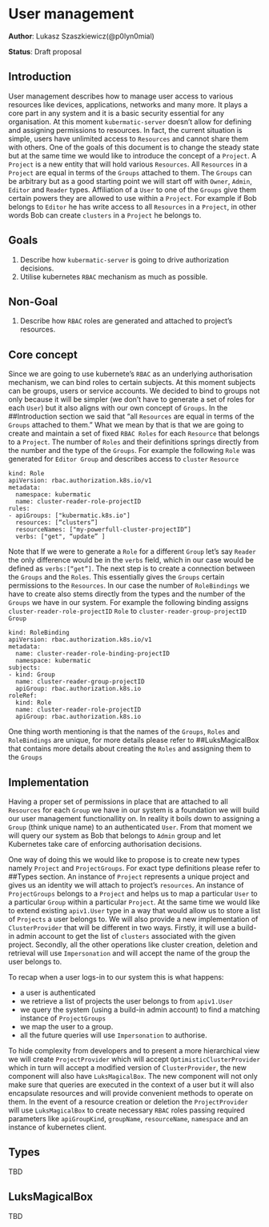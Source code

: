 # User management 
**Author**: Lukasz Szaszkiewicz(@p0lyn0mial)

**Status**: Draft proposal

## Introduction

User management describes how to manage user access to various resources like devices, applications, networks and many more. It plays a core part in any system and it is a basic security essential for any organisation. At this moment `kubermatic-server` doesn’t allow for defining and assigning permissions to resources. In fact, the current situation is simple, users have unlimited access to `Resources` and cannot share them with others. One of the goals of this document is to change the steady state but at the same time we would like to introduce the concept of a `Project`. A `Project` is a new entity that will hold various `Resources`.  All `Resources` in a `Project` are equal in terms of the `Groups` attached to them. The `Groups` can be arbitrary but as a good starting point we will start off with `Owner`, `Admin`, `Editor` and `Reader` types. Affiliation of a `User` to one of the `Groups` give them certain powers they are allowed to use within a `Project`.  For example if Bob belongs to `Editor` he has write access to all `Resources` in a `Project`, in other words Bob can create `clusters` in a `Project` he belongs to. 


## Goals
1. Describe how `kubermatic-server` is going to drive authorization decisions. 
2. Utilise kubernetes `RBAC` mechanism as much as possible. 

## Non-Goal
1. Describe how `RBAC` roles are generated and attached to project’s resources. 


## Core concept

Since we are going to use kubernete’s `RBAC` as an underlying authorisation mechanism, we can bind roles to certain subjects. At this moment subjects can be groups, users or service accounts. We decided to bind to groups not only because it will be simpler (we don’t have to generate a set of roles for each `User`) but it also aligns with our own concept of `Groups`. In the ##Introduction section we said that “all `Resources` are equal in terms of the `Groups` attached to them.” What we mean by that is that we are going to create and maintain a set of fixed `RBAC Roles` for each `Resource` that belongs to a `Project`.  The number of `Roles` and their definitions springs directly from the number and the type of the `Groups`. For example the following `Role` was generated for `Editor Group` and describes access to `cluster` `Resource`

```
kind: Role
apiVersion: rbac.authorization.k8s.io/v1
metadata:
  namespace: kubermatic
  name: cluster-reader-role-projectID
rules:
- apiGroups: ["kubermatic.k8s.io"] 
  resources: [“clusters”]
  resourceNames: ["my-powerfull-cluster-projectID“]
  verbs: ["get", “update” ]
```

Note that If we were to generate a `Role` for a different `Group` let’s say `Reader` the only difference would be in the `verbs` field, which in our case would be defined as `verbs:[“get”]`. The next step is to create a connection between the `Groups` and the `Roles`. This essentially gives the `Groups` certain permissions to the `Resources`. In our case the number of `RoleBindings`  we have to create also stems directly from the types and the number of the `Groups` we have in our system. For example the following binding assigns `cluster-reader-role-projectID` `Role` to `cluster-reader-group-projectID` `Group`

```
kind: RoleBinding
apiVersion: rbac.authorization.k8s.io/v1
metadata:
  name: cluster-reader-role-binding-projectID
  namespace: kubermatic
subjects:
- kind: Group
  name: cluster-reader-group-projectID
  apiGroup: rbac.authorization.k8s.io
roleRef:
  kind: Role
  name: cluster-reader-role-projectID
  apiGroup: rbac.authorization.k8s.io

```


One thing worth mentioning is that the names of the `Groups`, `Roles` and `RoleBindings` are unique, for more details please refer to ##LuksMagicalBox that contains more details about creating the `Roles` and assigning them to the `Groups`


## Implementation

Having a proper set of permissions in place that are attached to all `Resources` for each `Group` we have in our system is a foundation we will build our user management functionallity on. In reality it boils down to assigning a `Group` (think unique name) to an authenticated `User`. From that moment we will query our system as Bob that belongs  to `Admin` group and let Kubernetes take care of enforcing authorisation decisions. 

One way of doing this we would like to propose is to create new types namely `Project` and `ProjectGroups`. For exact type definitions please refer to ##Types section. An instance of `Project` represents a unique project and gives us an identity we will attach to project’s `resources`. An instance of `ProjectGroups` belongs to a `Project` and helps us to map a particular `User` to a particular `Group` within a particular `Project`. At the same time we would like to extend existing  `apiv1.User` type in a way that would allow us to store a list of `Projects` a user belongs to. We will also provide a new implementation of `ClusterProvider` that will be different in two ways. Firstly, it will use a build-in admin account to get the list of `clusters` associated with the given project. Secondly, all the other operations like cluster creation, deletion and retrieval will use `Impersonation` and will accept the name of the group the user belongs to. 

To recap when a user logs-in to our system this is what happens:
- a user is authenticated
- we retrieve a list of projects the user belongs to from `apiv1.User`
- we query the system (using a build-in admin account) to find a matching instance of `ProjectGroups`
- we map the user to a group.
- all the future queries will use `Impersonation` to authorise.


To hide complexity from developers and to present a more hierarchical view we will create `ProjectProvider` which will accept `OptimisticClusterProvider` which in turn will accept a modified version of `ClusterProvider`, the new component will also have `LuksMagicalBox`.  The new component will not only make sure that queries are executed in the context of a user but it will also encapsulate resources and will provide convenient methods to operate on them. In the event of a resource creation or deletion the `ProjectProvider` will use `LuksMagicalBox` to create necessary `RBAC` roles passing required parameters like `apiGroupKind`, `groupName`, `resourceName`, `namespace` and an instance of kubernetes client.

## Types
TBD

## LuksMagicalBox
TBD
